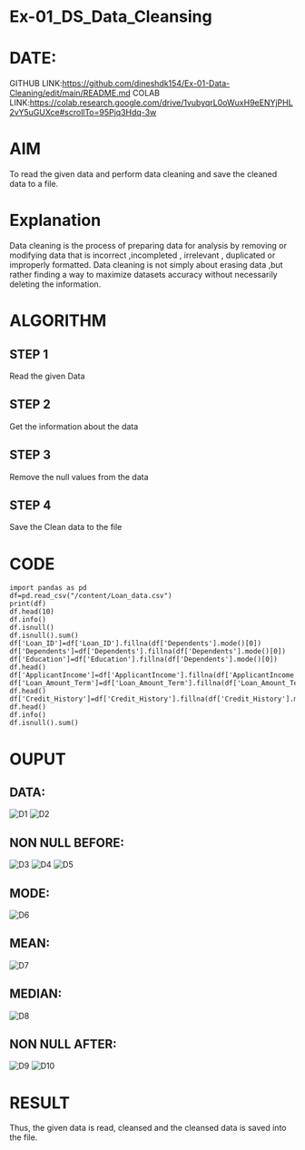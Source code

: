 # Ex-01_DS_Data_Cleansing
# DATE:  
GITHUB LINK:https://github.com/dineshdk154/Ex-01-Data-Cleaning/edit/main/README.md
 COLAB  LINK:https://colab.research.google.com/drive/1vubyqrL0oWuxH9eENYjPHL2vY5uGUXce#scrollTo=95Pjq3Hdq-3w
# AIM
To read the given data and perform data cleaning and save the cleaned data to a file.

# Explanation
Data cleaning is the process of preparing data for analysis by removing or modifying data that is incorrect ,incompleted , irrelevant , duplicated or improperly formatted. Data cleaning is not simply about erasing data ,but rather finding a way to maximize datasets accuracy without necessarily deleting the information.

# ALGORITHM
## STEP 1
Read the given Data

## STEP 2
Get the information about the data

## STEP 3
Remove the null values from the data

## STEP 4
Save the Clean data to the file

# CODE
```
import pandas as pd
df=pd.read_csv("/content/Loan_data.csv")
print(df)
df.head(10)
df.info()
df.isnull()
df.isnull().sum()
df['Loan_ID']=df['Loan_ID'].fillna(df['Dependents'].mode()[0])
df['Dependents']=df['Dependents'].fillna(df['Dependents'].mode()[0])
df['Education']=df['Education'].fillna(df['Dependents'].mode()[0])
df.head()
df['ApplicantIncome']=df['ApplicantIncome'].fillna(df['ApplicantIncome'].mean())
df['Loan_Amount_Term']=df['Loan_Amount_Term'].fillna(df['Loan_Amount_Term'].mean())
df.head()
df['Credit_History']=df['Credit_History'].fillna(df['Credit_History'].median())
df.head()
df.info()
df.isnull().sum()
```
# OUPUT

## DATA:
![D1](https://user-images.githubusercontent.com/93427345/189853010-ece586db-7278-40ce-bb06-c3daa5124589.PNG)
![D2](https://user-images.githubusercontent.com/93427345/189853155-7123b879-8a57-404c-8425-1dcd18e15079.PNG)

## NON NULL BEFORE:
![D3](https://user-images.githubusercontent.com/93427345/189853227-eac7d433-1ce2-48fe-b5d5-ccdc942217b7.PNG)
![D4](https://user-images.githubusercontent.com/93427345/189853244-77163773-533d-41f6-8fd7-8cf29d196659.PNG)
![D5](https://user-images.githubusercontent.com/93427345/189853268-3be3b328-36a2-460e-ac64-99c007a46b26.PNG)

## MODE:
![D6](https://user-images.githubusercontent.com/93427345/189853307-74a8bb98-8e83-4387-85f9-af7f1450f44c.PNG)

## MEAN:
![D7](https://user-images.githubusercontent.com/93427345/189853343-dcd1ba3c-c326-48a6-aece-385d9182479f.PNG)

## MEDIAN:
![D8](https://user-images.githubusercontent.com/93427345/189853367-176af084-ac3c-4e10-b96c-a0ae21a5ce63.PNG)

## NON NULL AFTER:
![D9](https://user-images.githubusercontent.com/93427345/189853390-627fd2bf-81b5-4c9f-9807-a8100af1e2ee.PNG)
![D10](https://user-images.githubusercontent.com/93427345/189853415-97baa3de-7c06-4c4d-b673-10d9f91fc30a.PNG)

# RESULT

Thus, the given data is read, cleansed and the cleansed data is saved into the file.

